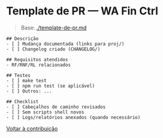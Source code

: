 <!-- proj/07-contribuicao/template-de-pr-spec.md -->
# Template de PR — WA Fin Ctrl

> Base: [./template-de-pr.md](./template-de-pr.md)

```
## Descrição
- [ ] Mudança documentada (links para proj/)
- [ ] Changelog criado (CHANGELOG/)

## Requisitos atendidos
- RF/RNF/RL relacionados

## Testes
- [ ] make test
- [ ] npm run test (se aplicável)
- [ ] Outros: ...

## Checklist
- [ ] Cabeçalhos de caminho revisados
- [ ] Sem scripts shell novos
- [ ] Logs/relatórios anexados (quando necessário)
```

[Voltar à contribuição](README-spec.md)
